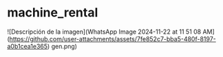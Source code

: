 # machine_rental

![Descripción de la imagen](WhatsApp Image 2024-11-22 at 11 51 08 AM](https://github.com/user-attachments/assets/7fe852c7-bba5-480f-8197-a0b1cea1e365)
gen.png)
